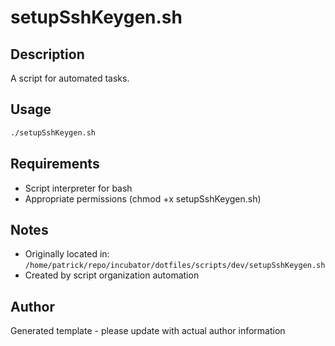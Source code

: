 # setupSshKeygen.sh

## Description
A script for automated tasks.

## Usage
```bash
./setupSshKeygen.sh
```

## Requirements
- Script interpreter for bash
- Appropriate permissions (chmod +x setupSshKeygen.sh)

## Notes
- Originally located in: `/home/patrick/repo/incubator/dotfiles/scripts/dev/setupSshKeygen.sh`
- Created by script organization automation

## Author
Generated template - please update with actual author information
